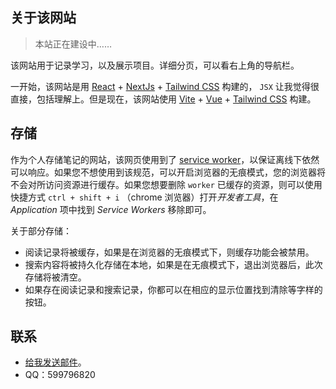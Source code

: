 ## 关于该网站

> 本站正在建设中……



该网站用于记录学习，以及展示项目。详细分页，可以看右上角的导航栏。



一开始，该网站是用 [React](https://react.docschina.org/) + [NextJs](https://nextjs.org/learn/foundations/about-nextjs) + [Tailwind CSS](https://www.tailwindcss.cn/) 构建的， `JSX` 让我觉得很直接，包括理解上。但是现在，该网站使用 [Vite](https://cn.vitejs.dev/) + [Vue](https://cn.vuejs.org/) + [Tailwind CSS](https://www.tailwindcss.cn/) 构建。



## 存储

作为个人存储笔记的网站，该网页使用到了 [service worker](https://developer.mozilla.org/zh-CN/docs/Web/API/Service_Worker_API)，以保证离线下依然可以响应。如果您不想使用到该规范，可以开启浏览器的无痕模式，您的浏览器将不会对所访问资源进行缓存。如果您想要删除 `worker` 已缓存的资源，则可以使用快捷方式 `ctrl + shift + i` （chrome 浏览器）打开*开发者工具*，在 *Application* 项中找到 *Service Workers* 移除即可。

关于部分存储：

- 阅读记录将被缓存，如果是在浏览器的无痕模式下，则缓存功能会被禁用。
- 搜索内容将被持久化存储在本地，如果是在无痕模式下，退出浏览器后，此次存储将被清空。
- 如果存在阅读记录和搜索记录，你都可以在相应的显示位置找到清除等字样的按钮。



## 联系

- <a href="mailto:lingyou.ly@outlook.com">给我发送邮件</a>。
- QQ：599796820
